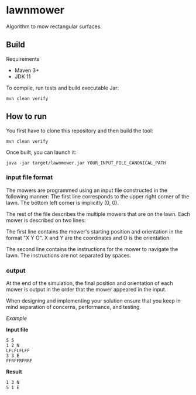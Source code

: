 # lawnmower
Algorithm to mow rectangular surfaces.

## Build

Requirements
* Maven 3+
* JDK 11

To compile, run tests and build executable Jar:
````shell script
mvn clean verify
````

## How to run
You first have to clone this repository and then build the tool:
```
mvn clean verify
```
Once built, you can launch it:

```
java -jar target/lawnmower.jar YOUR_INPUT_FILE_CANONICAL_PATH 
```

### input file format
The mowers are programmed using an input file constructed in the following manner:
The first line corresponds to the upper right corner of the lawn. The bottom left corner is
implicitly (0, 0).

The rest of the file describes the multiple mowers that are on the lawn. Each mower is described
on two lines:

The first line contains the mower's starting position and orientation in the format "X Y O". X and
Y are the coordinates and O is the orientation.

The second line contains the instructions for the mower to navigate the lawn. The instructions
are not separated by spaces.

### output
At the end of the simulation, the final position and orientation of each mower is output in the
order that the mower appeared in the input.

When designing and implementing your solution ensure that you keep in mind separation of
concerns, performance, and testing.

*Example*

**Input file**

```
5 5
1 2 N
LFLFLFLFF
3 3 E
FFRFFRFRRF
```

**Result**

```
1 3 N
5 1 E
```
